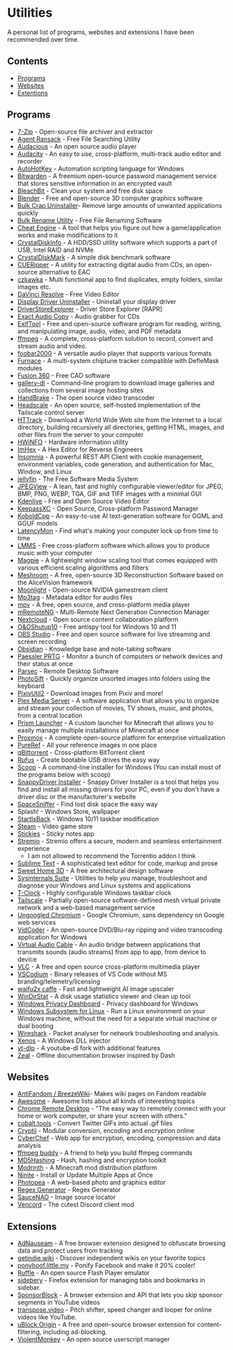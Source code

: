 # Utilities
A personal list of programs, websites and extensions I have been recommended over time.

## Contents

- [Programs](#Programs)
- [Websites](#Websites)
- [Extentions](#Extensions)

## Programs

- [7-Zip](https://7-zip.org/) - Open-source file archiver and extractor
- [Agent Ransack](https://www.mythicsoft.com/agentransack/) - Free File Searching Utility
- [Audacious](https://audacious-media-player.org/) - An open source audio player
- [Audacity](https://github.com/audacity/audacity) - An easy to use, cross-platform, multi-track audio editor and recorder
- [AutoHotKey](https://www.autohotkey.com/) - Automation scripting language for Windows
- [Bitwarden](https://bitwarden.com/) - A freemium open-source password management service that stores sensitive information in an encrypted vault
- [BleachBit](https://www.bleachbit.org/) - Clean your system and free disk space
- [Blender](https://www.blender.org/) - Free and open-source 3D computer graphics software
- [Bulk Crap Uninstaller](https://www.bcuninstaller.com/)- Remove large amounts of unwanted applications quickly
- [Bulk Rename Utility](https://www.bulkrenameutility.co.uk/) - Free File Renaming Software
- [Cheat Engine](https://www.cheatengine.org/) - A tool that helps you figure out how a game/application works and make modifications to it
- [CrystalDiskInfo](https://crystalmark.info/en/software/crystaldiskinfo/) - A HDD/SSD utility software which supports a part of USB, Intel RAID and NVMe
- [CrystalDiskMark](https://crystalmark.info/en/software/crystaldiskmark/) - A simple disk benchmark software
- [CUERipper](http://cue.tools/wiki/CUERipper) - A utility for extracting digital audio from CDs, an open-source alternative to EAC
- [czkawka](https://github.com/qarmin/czkawka) - Multi functional app to find duplicates, empty folders, similar images etc.
- [DaVinci Resolve](https://www.blackmagicdesign.com/products/davinciresolve) - Free Video Editor
- [Display Driver Uninstaller](https://www.guru3d.com/download/display-driver-uninstaller-download/) - Uninstall your display driver
- [DriverStoreExplorer](https://github.com/lostindark/DriverStoreExplorer) - Driver Store Explorer [RAPR]
- [Exact Audio Copy](https://www.exactaudiocopy.de/) - Audio grabber for CDs
- [ExifTool](https://exiftool.org/) - Free and open-source software program for reading, writing, and manipulating image, audio, video, and PDF metadata
- [ffmpeg](https://ffmpeg.org/) - A complete, cross-platform solution to record, convert and stream audio and video.
- [foobar2000](https://www.foobar2000.org/) - A versatile audio player that supports various formats
- [Furnace](https://github.com/tildearrow/furnace) - A multi-system chiptune tracker compatible with DefleMask modules
- [Fusion 360](https://www.autodesk.com/products/fusion-360/overview) - Free CAD software
- [gallery-dl](https://github.com/mikf/gallery-dl) - Command-line program to download image galleries and collections from several image hosting sites
- [HandBrake](https://handbrake.fr/) - The open source video transcoder
- [Headscale](https://headscale.net/) - An open source, self-hosted implementation of the Tailscale control server
- [HTTrack](https://www.httrack.com/) - Download a World Wide Web site from the Internet to a local directory, building recursively all directories, getting HTML, images, and other files from the server to your computer
- [HWiNFO](https://www.hwinfo.com/download/) - Hardware information utility
- [ImHex](https://github.com/WerWolv/ImHex) - A Hex Editor for Reverse Engineers
- [Insomnia](https://insomnia.rest/products/insomnia) - A powerful REST API Client with cookie management, environment variables, code generation, and authentication for Mac, Window, and Linux
- [jellyfin](https://jellyfin.org) - The Free Software Media System
- [JPEGView](https://sourceforge.net/projects/jpegview/) - A lean, fast and highly configurable viewer/editor for JPEG, BMP, PNG, WEBP, TGA, GIF and TIFF images with a minimal GUI
- [Kdenlive](https://kdenlive.org/) - Free and Open Source Video Editor
- [KeepassXC](https://github.com/keepassxreboot/keepassxc) - Open Source, Cross-platform Password Manager
- [KoboldCpp](https://github.com/LostRuins/koboldcpp) - An easy-to-use AI text-generation software for GGML and GGUF models
- [LatencyMon](https://resplendence.com/latencymon) - Find what's making your computer lock up from time to time
- [LMMS](https://lmms.io/) - Free cross-platform software which allows you to produce music with your computer
- [Magpie](https://github.com/Blinue/Magpie) - A lightweight window scaling tool that comes equipped with various efficient scaling algorithms and filters
- [Meshroom](https://github.com/alicevision/Meshroom) - A free, open-source 3D Reconstruction Software based on the AliceVision framework
- [Moonlight](https://moonlight-stream.org/) - Open-source NVIDIA gamestream client
- [Mp3tag](https://www.mp3tag.de/en/index.html) - Metadata editor for audio files
- [mpv](https://mpv.io/) - A free, open source, and cross-platform media player
- [mRemoteNG](https://mremoteng.org/) - Multi-Remote Next Generation Connection Manager
- [Nextcloud](https://nextcloud.com/) - Open source content collaboration platform
- [O&OShutup10](https://www.oo-software.com/en/shutup10) - Free antispy tool for Windows 10 and 11
- [OBS Studio](https://github.com/obsproject/obs-studio) - Free and open source software for live streaming and screen recording
- [Obsidian](https://obsidian.md/) - Knowledge base and note-taking software
- [Paessler PRTG](http://www.paessler.com/prtg) - Monitor a bunch of computers or network devices and their status at once
- [Parsec](https://parsec.app/) - Remote Desktop Software
- [PhotoSift](https://github.com/rlv-dan/PhotoSift) - Quickly organize unsorted images into folders using the keyboard
- [PixivUtil2](https://github.com/Nandaka/PixivUtil2) - Download images from Pixiv and more!
- [Plex Media Server](https://www.plex.tv/personal-media-server/) - A software application that allows you to organize and stream your collection of movies, TV shows, music, and photos, from a central location
- [Prism Launcher](https://github.com/PrismLauncher/PrismLauncher) - A custom launcher for Minecraft that allows you to easily manage multiple installations of Minecraft at once
- [Proxmox](https://www.proxmox.com/en/) - A complete open-source platform for enterprise virtualization
- [PureRef](https://www.pureref.com/) - All your reference images in one place
- [qBittorrent](https://www.qbittorrent.org/) - Cross-platform BitTorrent client
- [Rufus](https://rufus.ie/) - Create bootable USB drives the easy way
- [Scoop](https://scoop.sh) - A command-line installer for Windows (You can install most of the programs below with scoop)
- [SnappyDriver Installer](https://sdi-tool.org/) - Snappy Driver Installer is a tool that helps you find and install all missing drivers for your PC, even if you don't have a driver disc or the manufacturer's website
- [SpaceSniffer](https://sourceforge.net/projects/spacesniffer/) - Find lost disk space the easy way
- Splash! - Windows Store, wallpaper
- [StartIsBack](https://startisback.com/) - Windows 10/11 taskbar modification
- [Steam](https://store.steampowered.com/) - Video game store
- [Stickies](https://www.zhornsoftware.co.uk/stickies/) - Sticky notes app
- [Stremio](https://www.stremio.com/) - Stremio offers a secure, modern and seamless entertainment experience
	- I am not allowed to recommend the Torrentio addon I think
- [Sublime Text](https://www.sublimetext.com/) - A sophisticated text editor for code, markup and prose
- [Sweet Home 3D](https://sourceforge.net/projects/sweethome3d/) - A free architectural design software
- [Sysinternals Suite](https://learn.microsoft.com/en-us/sysinternals/downloads/sysinternals-suite) - Utilities to help you manage, troubleshoot and diagnose your Windows and Linux systems and applications
- [T-Clock](https://github.com/White-Tiger/T-Clock) - Highly configurable Windows taskbar clock
- [Tailscale](https://tailscale.com/) - Partially open-source software-defined mesh virtual private network and a web-based management service
- [Ungoogled Chromium](https://github.com/ungoogled-software/ungoogled-chromium) - Google Chromium, sans dependency on Google web services
- [VidCoder](https://vidcoder.net/) - An open-source DVD/Blu-ray ripping and video transcoding application for Windows
- [Virtual Audio Cable](https://vac.muzychenko.net/en/) - An audio bridge between applications that transmits sounds (audio streams) from app to app, from device to device
- [VLC](https://www.videolan.org/vlc/) - A free and open source cross-platform multimedia player
- [VSCodium](https://github.com/VSCodium/vscodium) - Binary releases of VS Code without MS branding/telemetry/licensing
- [waifu2x caffe](https://github.com/lltcggie/waifu2x-caffe) - Fast and lightweight AI image upscaler
- [WinDirStat](https://windirstat.net/) - A disk usage statistics viewer and clean up tool
- [Windows Privacy Dashboard](https://wpd.app/) - Privacy dashboard for Windows
- [Windows Subsystem for Linux](https://learn.microsoft.com/en-us/windows/wsl/install) - Run a Linux environment on your Windows machine, without the need for a separate virtual machine or dual booting
- [Wireshark](https://www.wireshark.org/) - Packet analyser for network troubleshooting and analysis.
- [Xenos](https://github.com/DarthTon/Xenos) - A Windows DLL injector
- [yt-dlp](https://github.com/yt-dlp/yt-dlp) - A youtube-dl fork with additional features
- [Zeal](https://github.com/zealdocs/zeal/) - Offline documentation browser inspired by Dash


## Websites
- [AntiFandom / BreezeWiki](https://antifandom.com/)- Makes wiki pages on Fandom readable
- [Awesome](https://awesome.re) - Awesome lists about all kinds of interesting topics
- [Chrome Remote Desktop](https://remotedesktop.google.com/home) - "The easy way to remotely connect with your home or work computer, or share your screen with others."
- [cobalt.tools](https://cobalt.tools/) - Convert Twitter GIFs into actual .gif files
- [Cryptii](https://cryptii.com/) - Modular conversion, encoding and encryption online
- [CyberChef](https://github.com/gchq/CyberChef) - Web app for encryption, encoding, compression and data analysis
- [ffmpeg buddy](https://evanhahn.github.io/ffmpeg-buddy/) - A friend to help you build ffmpeg commands
- [MD5Hashing](https://md5hashing.net/) - Hash, hashing and encryption toolkit
- [Modrinth](https://www.modrinth.com/mods) - A Minecraft mod distribution platform
- [Ninite](https://ninite.com/) - Install or Update Multiple Apps at Once
- [Photopea](https://www.photopea.com/) - A web-based photo and graphics editor
- [Regex Generator](https://regex-generator.olafneumann.org/?flags=i&sampleText=) - Regex Generator
- [SauceNAO](https://saucenao.com) - Image source locator
- [Vencord](https://vencord.dev) - The cutest Discord client mod

## Extensions
- [AdNauseam](https://adnauseam.io/) - A free browser extension designed to obfuscate browsing data and protect users from tracking
- [getindie.wiki](https://getindie.wiki/) - Discover independent wikis on your favorite topics
- [ponyhoof.little.my](https://ponyhoof.little.my) - Ponify Facebook and make it 20% cooler!
- [Ruffle](https://ruffle.rs/) - An open source Flash Player emulator
- [sidebery](https://github.com/mbnuqw/sidebery) - Firefox extension for managing tabs and bookmarks in sidebar.
- [SponsorBlock](https://sponsor.ajay.app/) - A browser extension and API that lets you skip sponsor segments in YouTube videos
- [transpose.video](https://transpose.video/) - Pitch shifter, speed changer and looper for online videos like YouTube.
- [uBlock Origin](https://ublockorigin.com/) - A free and open-source browser extension for content-filtering, including ad-blocking.
- [ViolentMonkey](https://violentmonkey.github.io/) - An open source userscript manager